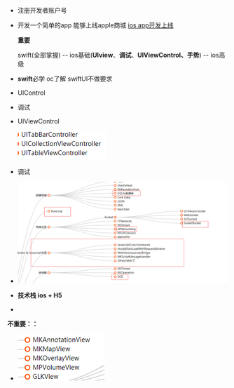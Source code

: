* 注册开发者账户号

* 开发一个简单的app 能够上线apple商城 [ios app开发上线](https://zhuanlan.zhihu.com/p/72380241)

  **重要**

  swift(全部掌握) -- ios基础(**UIview**、**调试**、**UIViewControl、手势**) -- ios高级

* **swift**必学 oc了解  swiftUI不做要求

* UIControl

* 调试

* UIViewControl

  ![1620649821597](picture/1620649821597.png)

* 调试

* ![1620650590869](picture/1620650590869.png)

* **技术栈 ios + H5**

* 





**不重要：：**

* ![1620649672268](picture/1620649672268.png)

  

  